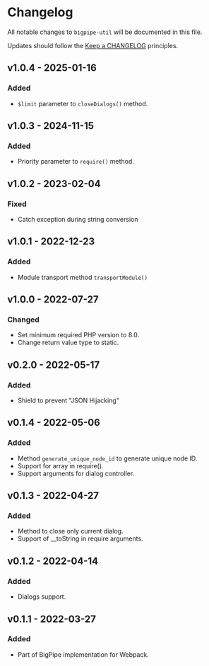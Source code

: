 # Changelog

All notable changes to `bigpipe-util` will be documented in this file.

Updates should follow the [Keep a CHANGELOG](http://keepachangelog.com/) principles.

## v1.0.4 - 2025-01-16

### Added
- `$limit` parameter to `closeDialogs()` method.

## v1.0.3 - 2024-11-15

### Added
- Priority parameter to `require()` method.

## v1.0.2 - 2023-02-04

### Fixed
- Catch exception during string conversion

## v1.0.1 - 2022-12-23

### Added
- Module transport method `transportModule()`

## v1.0.0 - 2022-07-27

### Changed
- Set minimum required PHP version to 8.0.
- Change return value type to static.

## v0.2.0 - 2022-05-17

### Added
- Shield to prevent "JSON Hijacking"

## v0.1.4 - 2022-05-06

### Added
- Method `generate_unique_node_id` to generate unique node ID.
- Support for array in require().
- Support arguments for dialog controller.

## v0.1.3 - 2022-04-27

### Added
- Method to close only current dialog.
- Support of __toString in require arguments.

## v0.1.2 - 2022-04-14

### Added
- Dialogs support.

## v0.1.1 - 2022-03-27

### Added
- Part of BigPipe implementation for Webpack.
